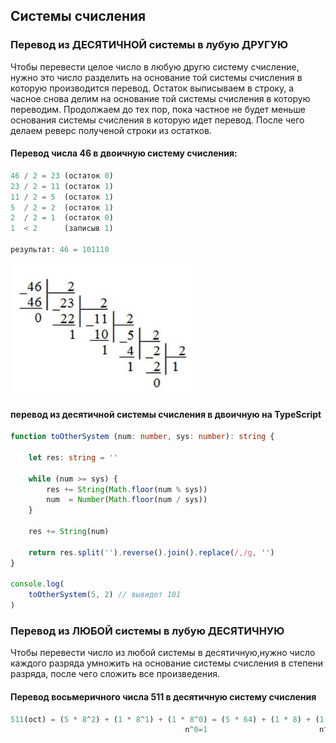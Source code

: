 ## Системы счисления  

### Перевод из ДЕСЯТИЧНОЙ системы в лубую ДРУГУЮ

Чтобы перевести целое число в любую другю систему счисление, нужно это число разделить на основание той системы счисления в которую производится перевод. Остаток выписываем в строку, а часное снова делим на основание той системы счисления в которую переводим. Продолжаем до тех пор, пока частное не будет меньше основания системы счисления в которую идет перевод. После чего делаем реверс полученой строки из остатков.

#### Перевод числа 46 в двоичную систему счисления:  

```ts
46 / 2 = 23 (остаток 0)  
23 / 2 = 11 (остаток 1)  
11 / 2 = 5  (остаток 1)  
5  / 2 = 2  (остаток 1)  
2  / 2 = 1  (остаток 0)  
1  < 2      (записыв 1)  

результат: 46 = 101110
```  

<img src="/toOther.jpg" width="300">  

#### перевод из десятичной системы счисления в двоичную на TypeScript

```ts
function toOtherSystem (num: number, sys: number): string {

    let res: string = ''

    while (num >= sys) {
        res += String(Math.floor(num % sys))
        num  = Number(Math.floor(num / sys))
    }

    res += String(num)

    return res.split('').reverse().join().replace(/,/g, '') 
}

console.log(
    toOtherSystem(5, 2) // вывидет 101
)
```  

### Перевод из ЛЮБОЙ системы в лубую ДЕСЯТИЧНУЮ

Чтобы перевести число из любой системы в десятичную,нужно число каждого разряда умножить на основание системы счисления в степени разряда, после чего сложить все произведения.  

#### Перевод восьмеричного числа 511 в десятичную систему счисления  

```ts
511(oct) = (5 * 8^2) + (1 * 8^1) + (1 * 8^0) = (5 * 64) + (1 * 8) + (1 * 1) = 320 + 8 + 1 = 329(dec)
                                       n^0=1                         n^0=1            
```


